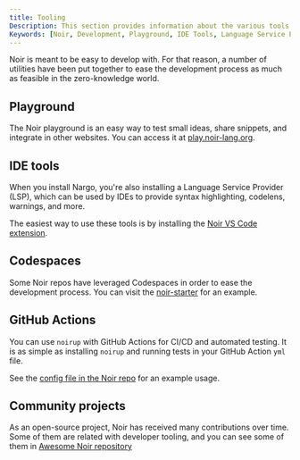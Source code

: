 ```yaml
---
title: Tooling
Description: This section provides information about the various tools and utilities available for Noir development. It covers the Noir playground, IDE tools, Codespaces, and community projects.
Keywords: [Noir, Development, Playground, IDE Tools, Language Service Provider, VS Code Extension, Codespaces, noir-starter, Community Projects, Awesome Noir Repository, Developer Tooling]
---
```


Noir is meant to be easy to develop with. For that reason, a number of utilities have been put together to ease the development process as much as feasible in the zero-knowledge world.

## Playground

The Noir playground is an easy way to test small ideas, share snippets, and integrate in other websites. You can access it at [play.noir-lang.org](https://play.noir-lang.org).

## IDE tools

When you install Nargo, you're also installing a Language Service Provider (LSP), which can be used by IDEs to provide syntax highlighting, codelens, warnings, and more.

The easiest way to use these tools is by installing the [Noir VS Code extension](https://marketplace.visualstudio.com/items?itemName=noir-lang.vscode-noir).

## Codespaces

Some Noir repos have leveraged Codespaces in order to ease the development process. You can visit the [noir-starter](https://github.com/noir-lang/noir-starter) for an example.

## GitHub Actions

You can use `noirup` with GitHub Actions for CI/CD and automated testing. It is as simple as
installing `noirup` and running tests in your GitHub Action `yml` file.

See the
[config file in the Noir repo](https://github.com/TomAFrench/noir-hashes/blob/master/.github/workflows/noir.yml) for an example usage.

## Community projects

As an open-source project, Noir has received many contributions over time. Some of them are related with developer tooling, and you can see some of them in [Awesome Noir repository](https://github.com/noir-lang/awesome-noir#dev-tools)
